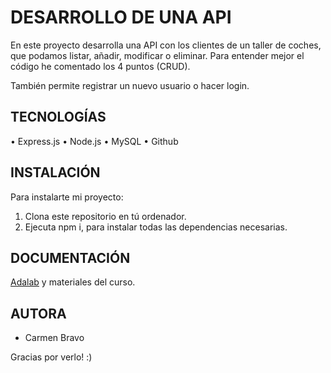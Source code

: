 # DESARROLLO DE UNA API

En este proyecto desarrolla una API con los clientes de un taller de coches, que podamos listar, añadir, modificar o eliminar.
Para entender mejor el código he comentado los 4 puntos (CRUD).

También permite registrar un nuevo usuario o hacer login.

## TECNOLOGÍAS

• Express.js
• Node.js
• MySQL
• Github

## INSTALACIÓN

Para instalarte mi proyecto:
1. Clona este repositorio en tú ordenador.
2. Ejecuta npm i, para instalar todas las dependencias necesarias.

## DOCUMENTACIÓN

[Adalab](https://adalab.es/) y materiales del curso.


## AUTORA

- Carmen Bravo

Gracias por verlo! :)